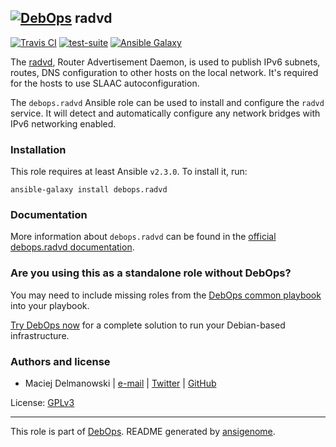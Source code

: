 ## [![DebOps](https://debops.org/images/debops-small.png)](https://debops.org) radvd

<!-- This file was generated by Ansigenome. Do not edit this file directly but
     instead have a look at the files in the ./meta/ directory. -->

[![Travis CI](https://img.shields.io/travis/debops/ansible-radvd.svg?style=flat)](https://travis-ci.org/debops/ansible-radvd)
[![test-suite](https://img.shields.io/badge/test--suite-ansible--radvd-blue.svg?style=flat)](https://github.com/debops/test-suite/tree/master/ansible-radvd/)
[![Ansible Galaxy](https://img.shields.io/badge/galaxy-debops.radvd-660198.svg?style=flat)](https://galaxy.ansible.com/debops/radvd)


The [radvd](https://en.wikipedia.org/wiki/Radvd), Router Advertisement
Daemon, is used to publish IPv6 subnets, routes, DNS configuration to other
hosts on the local network. It's required for the hosts to use SLAAC
autoconfiguration.

The `debops.radvd` Ansible role can be used to install and configure the
`radvd` service. It will detect and automatically configure any network
bridges with IPv6 networking enabled.

### Installation

This role requires at least Ansible `v2.3.0`. To install it, run:

```Shell
ansible-galaxy install debops.radvd
```

### Documentation

More information about `debops.radvd` can be found in the
[official debops.radvd documentation](https://docs.debops.org/en/latest/ansible/roles/ansible-radvd/docs/).


### Are you using this as a standalone role without DebOps?

You may need to include missing roles from the [DebOps common
playbook](https://github.com/debops/debops-playbooks/blob/master/playbooks/common.yml)
into your playbook.

[Try DebOps now](https://debops.org/) for a complete solution to run your Debian-based infrastructure.





### Authors and license

- Maciej Delmanowski | [e-mail](mailto:drybjed@gmail.com) | [Twitter](https://twitter.com/drybjed) | [GitHub](https://github.com/drybjed)

License: [GPLv3](https://tldrlegal.com/license/gnu-general-public-license-v3-%28gpl-3%29)

***

This role is part of [DebOps](https://debops.org/). README generated by [ansigenome](https://github.com/nickjj/ansigenome/).
